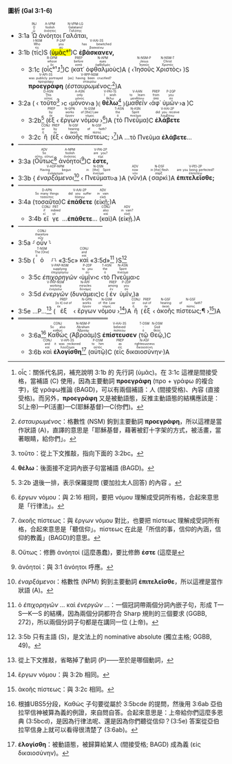 #### 圖析 (Gal 3:1-6)

- <rt>3:1a</rt> <RUBY><ruby><ruby>Ὦ<rt>ὦ</rt></ruby><rt>O</rt></ruby><rt>INJ</rt></RUBY> <RUBY><ruby><ruby>ἀνόητοι<rt>ἀνόητος</rt></ruby><rt>foolish</rt></ruby><rt>A-VPM</rt></RUBY> <RUBY><ruby><ruby>Γαλάται,<rt>Γαλάτης</rt></ruby><rt>Galatians!</rt></ruby><rt>N-VPM-LG</rt></RUBY> 
- <rt>3:1b</rt> (<RUBY><ruby><ruby>τίς<rt>τίς</rt></ruby><rt>Who</rt></ruby><rt>I-NSM</rt></RUBY>)S (<RUBY><ruby><ruby><mark>ὑμᾶς°¹</mark><rt>σύ</rt></ruby><rt>you</rt></ruby><rt>P-2AP</rt></RUBY>)C <RUBY><ruby><ruby><strong>ἐβάσκανεν,</strong><rt>βασκαίνω</rt></ruby><rt>has bewitched</rt></ruby><rt>V-AAI-3S</rt></RUBY>
	- <rt>3:1c</rt> (<RUBY><ruby><ruby>οἷς°¹⮥<rt>ὅς</rt></ruby><rt>whose</rt></ruby><rt>R-DPM</rt></RUBY>[^1])C (<RUBY><ruby><ruby>κατ᾽<rt>κατά</rt></ruby><rt>before</rt></ruby><rt>PREP</rt></RUBY> <RUBY><ruby><ruby>ὀφθαλμοὺς<rt>ὀφθαλμός</rt></ruby><rt>eyes</rt></ruby><rt>N-APM</rt></RUBY>)A ( ‹<RUBY><ruby><ruby>Ἰησοῦς<rt>Ἰησοῦς</rt></ruby><rt>Jesus</rt></ruby><rt>N-NSM-P</rt></RUBY> <RUBY><ruby><ruby>Χριστὸς<rt>Χριστός</rt></ruby><rt>Christ</rt></ruby><rt>N-NSM-T</rt></RUBY>› )S <RUBY><ruby><ruby><strong>προεγράφη</strong><rt>προγράφω</rt></ruby><rt>was publicly portrayed</rt></ruby><rt>V-API-3S</rt></RUBY> (<RUBY><ruby><ruby><em>ἐσταυρωμένος;</em><rt>σταυρόω</rt></ruby><rt>[as] having been crucified?</rt></ruby><rt>V-RPP-NSM</rt></RUBY>[^2])A
- <rt>3:2a</rt> ( ‹ <RUBY><ruby><ruby>τοῦτο<rt>οὗτος</rt></ruby><rt>This</rt></ruby><rt>D-ASN</rt></RUBY>[^3] ›c ‹<RUBY><ruby><ruby>μόνον<rt>μόνος</rt></ruby><rt>only</rt></ruby><rt>A-ASN</rt></RUBY>›a )⦇ <RUBY><ruby><ruby><strong>θέλω</strong><rt>θέλω</rt></ruby><rt>I wish</rt></ruby><rt>V-PAI-1S</rt></RUBY>[^4] ⦈(<RUBY><ruby><ruby><em>μαθεῖν</em><rt>μανθάνω</rt></ruby><rt>to learn</rt></ruby><rt>V-AAN</rt></RUBY> ‹<RUBY><ruby><ruby>ἀφ᾽<rt>ἀπό</rt></ruby><rt>from</rt></ruby><rt>PREP</rt></RUBY> <RUBY><ruby><ruby>ὑμῶν·<rt>σύ</rt></ruby><rt>you</rt></ruby><rt>P-2GP</rt></RUBY>›a )C 
	- <rt>3:2b</rt>[^5] (<RUBY><ruby><ruby>ἐξ<rt>ἐκ</rt></ruby><rt>by</rt></ruby><rt>PREP</rt></RUBY> ‹ <RUBY><ruby><ruby>ἔργων<rt>ἔργον</rt></ruby><rt>works</rt></ruby><rt>N-GPN</rt></RUBY> <RUBY><ruby><ruby>νόμου<rt>νόμος</rt></ruby><rt>of [the] Law</rt></ruby><rt>N-GSM</rt></RUBY> ›[^6])A (<RUBY><ruby><ruby>τὸ<rt>ὁ</rt></ruby><rt>the</rt></ruby><rt>T-ASN</rt></RUBY> <RUBY><ruby><ruby>Πνεῦμα<rt>πνεῦμα</rt></ruby><rt>Spirit</rt></ruby><rt>N-ASN</rt></RUBY>)C <RUBY><ruby><ruby><strong>ἐλάβετε</strong><rt>λαμβάνω</rt></ruby><rt>did you receive</rt></ruby><rt>V-AAI-2P</rt></RUBY> 
	- <rt>3:2c</rt> <RUBY><ruby><ruby>ἢ<rt>ἤ</rt></ruby><rt>or</rt></ruby><rt>CONJ</rt></RUBY> (<RUBY><ruby><ruby>ἐξ<rt>ἐκ</rt></ruby><rt>by</rt></ruby><rt>PREP</rt></RUBY> ‹ <RUBY><ruby><ruby>ἀκοῆς<rt>ἀκοή</rt></ruby><rt>hearing</rt></ruby><rt>N-GSF</rt></RUBY> <RUBY><ruby><ruby>πίστεως;<rt>πίστις</rt></ruby><rt>of faith?</rt></ruby><rt>N-GSF</rt></RUBY> ›[^7])A ...τὸ Πνεῦμα **ἐλάβετε**...
- ——————————————
- <rt>3:3a</rt> (<RUBY><ruby><ruby>Οὕτως<rt>οὕτω, οὕτως</rt></ruby><rt>So</rt></ruby><rt>ADV</rt></RUBY>[^8] <RUBY><ruby><ruby>ἀνόητοί<rt>ἀνόητος</rt></ruby><rt>foolish</rt></ruby><rt>A-NPM</rt></RUBY>[^9])C <RUBY><ruby><ruby><strong>ἐστε,</strong><rt>εἰμί</rt></ruby><rt>are you?</rt></ruby><rt>V-PAI-2P</rt></RUBY> 
- <rt>3:3b</rt> { <RUBY><ruby><ruby><em>ἐναρξάμενοι</em><rt>ἐνάρχομαι</rt></ruby><rt>Having begun</rt></ruby><rt>V-ADP-NPM</rt></RUBY>[^10] ‹ <RUBY><ruby><ruby>Πνεύματι<rt>πνεῦμα</rt></ruby><rt>in [the] Spirit</rt></ruby><rt>N-DSN</rt></RUBY >›a }A (<RUBY><ruby><ruby>νῦν<rt>νῦν</rt></ruby><rt>now</rt></ruby><rt>ADV</rt></RUBY>)A (<RUBY><ruby><ruby>σαρκὶ<rt>σάρξ</rt></ruby><rt>in [the] flesh</rt></ruby><rt>N-DSF</rt></RUBY>)A <RUBY><ruby><ruby><strong>ἐπιτελεῖσθε;</strong><rt>ἐπιτελέω</rt></ruby><rt>are you being perfected?</rt></ruby><rt>V-PEI-2P</rt></RUBY>
- ——————————————
- <rt>3:4a</rt> (<RUBY><ruby><ruby>τοσαῦτα<rt>τοσοῦτος</rt></ruby><rt>So many things</rt></ruby><rt>D-APN</rt></RUBY>)C <RUBY><ruby><ruby><strong>ἐπάθετε</strong><rt>πάσχω</rt></ruby><rt>did you suffer</rt></ruby><rt>V-AAI-2P</rt></RUBY> (<RUBY><ruby><ruby>εἰκῇ;<rt>εἰκῇ</rt></ruby><rt>in vain</rt></ruby><rt>ADV</rt></RUBY>)A
	- <rt>3:4b</rt> <RUBY><ruby><ruby>εἴ<rt>εἰ</rt></ruby><rt>if</rt></ruby><rt>CONJ</rt></RUBY> <RUBY><ruby><ruby>γε<rt>γέ</rt></ruby><rt>indeed</rt></ruby><rt>PRT</rt></RUBY> ...<strong>ἐπάθετε</strong>... (<RUBY><ruby><ruby>καὶ<rt>καί</rt></ruby><rt>also</rt></ruby><rt>CONJ</rt></RUBY>)A (<RUBY><ruby><ruby>εἰκῇ.<rt>εἰκῇ</rt></ruby><rt>in vain?</rt></ruby><rt>ADV</rt></RUBY>)A
- ——————————————
- <rt>3:5a</rt> ⸉<RUBY><ruby><ruby>οὖν<rt>οὖν</rt></ruby><rt>therefore</rt></ruby><rt>CONJ</rt></RUBY>⸊
- <rt>3:5b</rt> (<RUBY><ruby><ruby>ὁ<rt>ὁ</rt></ruby><rt>The [One]</rt></ruby><rt>T-NSM</rt></RUBY> ⸉⸊ «<rt>3:5c</rt>» <RUBY><ruby><ruby>καὶ<rt>καί</rt></ruby><rt>and</rt></ruby><rt>CONJ</rt></RUBY> «<rt>3:5d</rt>»[^11] )S[^12]
	- <rt>3:5c</rt> <RUBY><ruby><ruby><em>ἐπιχορηγῶν</em><rt>ἐπιχορηγέω</rt></ruby><rt>supplying</rt></ruby><rt>V-PAP-NSM</rt></RUBY> ‹<RUBY><ruby><ruby>ὑμῖν<rt>σύ</rt></ruby><rt>to you</rt></ruby><rt>P-2DP</rt></RUBY>›c ‹<RUBY><ruby><ruby>τὸ<rt>ὁ</rt></ruby><rt>the</rt></ruby><rt>T-ASN</rt></RUBY> <RUBY><ruby><ruby>Πνεῦμα<rt>πνεῦμα</rt></ruby><rt>Spirit</rt></ruby><rt>N-ASN</rt></RUBY>›c 
	- <rt>3:5d</rt> <RUBY><ruby><ruby><em>ἐνεργῶν</em><rt>ἐνεργέω</rt></ruby><rt>working</rt></ruby><rt>V-PAP-NSM</rt></RUBY> (<RUBY><ruby><ruby>δυνάμεις<rt>δύναμις</rt></ruby><rt>miracles</rt></ruby><rt>N-APF</rt></RUBY>)c (<RUBY><ruby><ruby>ἐν<rt>ἐν</rt></ruby><rt>among</rt></ruby><rt>PREP</rt></RUBY> <RUBY><ruby><ruby>ὑμῖν,<rt>σύ</rt></ruby><rt>you</rt></ruby><rt>P-2DP</rt></RUBY>)a
- <rt>3:5e</rt> ...P...[^13] (<RUBY><ruby><ruby>ἐξ<rt>ἐκ</rt></ruby><rt>[is it] out of</rt></ruby><rt>PREP</rt></RUBY> ‹ <RUBY><ruby><ruby>ἔργων<rt>ἔργον</rt></ruby><rt>works</rt></ruby><rt>N-GPN</rt></RUBY> <RUBY><ruby><ruby>νόμου<rt>νόμος</rt></ruby><rt>of the Law</rt></ruby><rt>N-GSM</rt></RUBY> ›[^14])A <RUBY><ruby><ruby>ἢ<rt>ἤ</rt></ruby><rt>or</rt></ruby><rt>CONJ</rt></RUBY> (<RUBY><ruby><ruby>ἐξ<rt>ἐκ</rt></ruby><rt>out of</rt></ruby><rt>PREP</rt></RUBY> ‹ <RUBY><ruby><ruby>ἀκοῆς<rt>ἀκοή</rt></ruby><rt>hearing</rt></ruby><rt>N-GSF</rt></RUBY> <RUBY><ruby><ruby>πίστεως;¶<rt>πίστις</rt></ruby><rt>of faith?</rt></ruby><rt>N-GSF</rt></RUBY> ›[^15])A
- ═════════════════════
	- <rt>3:6a</rt>[^16] <RUBY><ruby><ruby>Καθὼς<rt>καθώς</rt></ruby><rt>So also</rt></ruby><rt>CONJ</rt></RUBY> (<RUBY><ruby><ruby>Ἀβραὰμ<rt>Ἀβραάμ</rt></ruby><rt>Abraham</rt></ruby><rt>N-NSM-P</rt></RUBY>)S <RUBY><ruby><ruby><strong>ἐπίστευσεν</strong><rt>πιστεύω</rt></ruby><rt>believed</rt></ruby><rt>V-AAI-3S</rt></RUBY> (<RUBY><ruby><ruby>τῷ<rt>ὁ</rt></ruby><rt>-</rt></ruby><rt>T-DSM</rt></RUBY> <RUBY><ruby><ruby>Θεῷ,<rt>θεός</rt></ruby><rt>God</rt></ruby><rt>N-DSM</rt></RUBY>)C
	- <rt>3:6b</rt> <RUBY><ruby><ruby>καὶ<rt>καί</rt></ruby><rt>and</rt></ruby><rt>CONJ</rt></RUBY> <RUBY><ruby><ruby><strong>ἐλογίσθη</strong><rt>λογίζομαι</rt></ruby><rt>it was reckoned</rt></ruby><rt>V-API-3S</rt></RUBY>[^17] (<RUBY><ruby><ruby>αὐτῷ<rt>αὐτός</rt></ruby><rt>to him</rt></ruby><rt>P-DSM</rt></RUBY>)C (<RUBY><ruby><ruby>εἰς<rt>εἰς</rt></ruby><rt>as</rt></ruby><rt>PREP</rt></RUBY> <RUBY><ruby><ruby>δικαιοσύνην·<rt>δικαιοσύνη</rt></ruby><rt>righteousness</rt></ruby><rt>N-ASF</rt></RUBY>)A


[^1]: οἷς：關係代名詞，補充說明 3:1b 的 先行詞 (ὑμᾶς)。在 3:1c 這裡是間接受格，當補語 (C) 使用，因為主要動詞 **προεγράφη** (προ + γράφω 的複合字)，從 γράφω推論 (BAGD)，可以有兩個補語：人 (間接受格)、內容 (直接受格)。而另外，**προεγράφη** 又是被動語態，反推主動語態的結構應該是：S(上帝)—P(活畫)—C(耶穌基督)—C(你們)。
[^2]: _ἐσταυρωμένος_：格數性 (NSM) 鉤到主要動詞 **προεγράφη**，所以這裡是當作狀語 (A)，直譯的意思是「耶穌基督，藉著被釘十字架的方式，被活畫，當著眼睛，給你們」。
[^3]: τοῦτο：從上下文推敲，指向下面的 3:2bc。
[^4]: **θέλω**：後面接不定詞內嵌子句當補語 (BAGD)。
[^5]: 3:2b 退後一排，表示保羅提問 (要加拉太人回答) 的內容 。
[^6]: ἔργων νόμου：與 2:16 相同，要把 νόμου 理解成受詞所有格，合起來意思是「行律法」。
[^7]: ἀκοῆς πίστεως：與 ἔργων νόμου 對比，也要把 πίστεως 理解成受詞所有格，合起來意思是「聽信仰」。πίστεως 在此是「所信的事，信仰的內涵，信仰的教義」(BAGD)的意思。
[^8]: Οὕτως：修飾 ἀνόητοί (這麼愚蠢)，要比修飾 **ἐστε** (這麼是
[^9]: ἀνόητοί：與 3:1 ἀνόητοι 呼應。
[^10]: _ἐναρξάμενοι_：格數性 (NPM) 鉤到主要動詞 **ἐπιτελεῖσθε**，所以這裡是當作狀語 (A)。
[^11]: ὁ _ἐπιχορηγῶν_ ... καὶ _ἐνεργῶν_ ...：一個冠詞帶兩個分詞內嵌子句，形成 T—S—K—S 的結構，因為兩個分詞都符合 Sharp 規則的三個要求 (GGBB, 272)，所以兩個分詞子句都是在講同一位 (上帝)。
[^12]: 3:5b 只有主語 (S)，是文法上的 nominative absolute (獨立主格; GGBB, 49)。
[^13]: 從上下文推敲，省略掉了動詞 (P)——至於是哪個動詞，
[^14]: ἔργων νόμου：與 3:2b 相同。
[^15]: ἀκοῆς πίστεως：與 3:2c 相同。
[^16]: 根據UBS5分段，Καθὼς 子句要從屬於 3:5bcde 的提問，然後用 3:6ab 亞伯拉罕信神被算為義的例證，來自問自答。合起來意思是：上帝給你們這麼多恩典 (3:5bcd)，是因為行律法呢、還是因為你們聽從信仰？(3:5e) 答案從亞伯拉罕信身上就可以看得很清楚了 (3:6ab)。
[^17]: **ἐλογίσθη**：被動語態，被歸算給某人 (間接受格; BAGD) 成為義  (εἰς δικαιοσύνην)。
